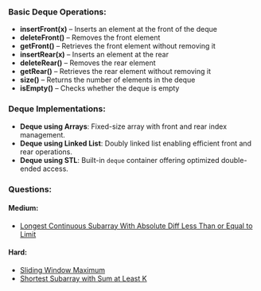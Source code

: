 ### Basic Deque Operations:
- **insertFront(x)** – Inserts an element at the front of the deque  
- **deleteFront()** – Removes the front element  
- **getFront()** – Retrieves the front element without removing it  
- **insertRear(x)** – Inserts an element at the rear  
- **deleteRear()** – Removes the rear element  
- **getRear()** – Retrieves the rear element without removing it  
- **size()** – Returns the number of elements in the deque  
- **isEmpty()** – Checks whether the deque is empty  

### Deque Implementations:
- **Deque using Arrays**: Fixed-size array with front and rear index management.  
- **Deque using Linked List**: Doubly linked list enabling efficient front and rear operations.  
- **Deque using STL**: Built-in `deque` container offering optimized double-ended access.  

### Questions:
#### Medium:
- [Longest Continuous Subarray With Absolute Diff Less Than or Equal to Limit](https://leetcode.com/problems/longest-continuous-subarray-with-absolute-diff-less-than-or-equal-to-limit/description/)
#### Hard:
- [Sliding Window Maximum](https://leetcode.com/problems/sliding-window-maximum/description/)
- [Shortest Subarray with Sum at Least K](https://leetcode.com/problems/shortest-subarray-with-sum-at-least-k/description/)